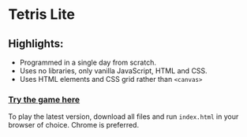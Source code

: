 # Tetris Lite

## Highlights: 
- Programmed in a single day from scratch.
- Uses no libraries, only vanilla JavaScript, HTML and CSS.
- Uses HTML elements and CSS grid rather than `<canvas>`

### [Try the game here]([[url]()](https://tonypunnacherry.github.io/tetris.html))

To play the latest version, download all files and run `index.html` in your browser of choice. Chrome is preferred.
